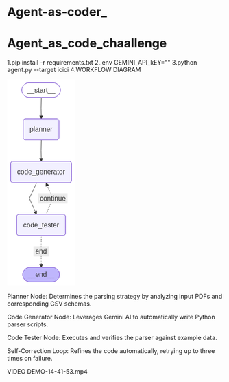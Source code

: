 ﻿# Agent-as-coder_
# Agent_as_code_chaallenge
1.pip install -r requirements.txt
2..env GEMINI_API_kEY=""
3.python agent.py --target icici
4.WORKFLOW DIAGRAM

![Workflow Diagram](workflow.png)





Planner Node: Determines the parsing strategy by analyzing input PDFs and corresponding CSV schemas.

Code Generator Node: Leverages Gemini AI to automatically write Python parser scripts.

Code Tester Node: Executes and verifies the parser against example data.

Self-Correction Loop: Refines the code automatically, retrying up to three times on failure.

VIDEO DEMO-14-41-53.mp4


